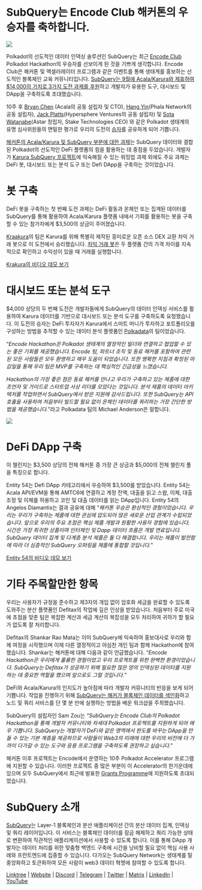 # SubQuery는 Encode Club 해커톤의 우승자를 축하합니다.

![](https://miro.medium.com/max/1400/1*KSv8qczywRPCEvWXeYiDNA.png)

Polkadot의 선도적인 데이터 인덱싱 솔루션인 SubQuery는 최근 [Encode Club](https://www.encode.club/) Polkadot Hackathon의 우승자를 선보이게 된 것을 기쁘게 생각합니다. Encode Club은 해커톤 및 액셀러레이터 프로그램과 같은 이벤트를 통해 생태계를 홍보하는 선도적인 블록체인 교육 커뮤니티입니다.  [SubQuery는 9월에 Acala/Karura와 제휴하여 $14,000의 가치로 3가지 도전 과제를 후원](https://subquery.medium.com/september-2021-recap-783b9b574b42)하고 개발자가 유용한 도구, 대시보드 및 DApp을 구축하도록 초대했습니다.

10주 후 [Bryan Chen](https://twitter.com/XiliangChen) (Acala의 공동 설립자 및 CTO), [Hang Yin](https://twitter.com/bgmshana)(Phala Network의 공동 설립자), [Jack Platts](https://twitter.com/jackbplatts)(Hypersphere Ventures의 공동 설립자) 및 [Sota Watanabe](https://twitter.com/WatanabeSota)(Astar 창립자, Stake Technologies CEO) 와 같은 Polkadot 생태계의 유명 심사위원들의 면밀한 평가로 우리의 도전의 [승자](https://medium.com/encode-club/polkadot-hack-finale-prizewinners-and-summary-931627c64d9)를 공유하게 되어 기쁩니다.

[해커톤의 Acala/Karura 및 SubQuery 부분에 대한 과제](https://medium.com/encode-club/polkadot-hack-challenges-7cfeba1a4c0e)는 SubQuery 데이터와 결합된 Polkadot의 선도적인 DeFi 플랫폼의 힘을 활용하는 데 중점을 두었습니다. 개발자가 [Karura SubQuery 프로젝트](https://explorer.subquery.network/subquery/AcalaNetwork/karura)에 익숙해질 수 있는 워밍업 과제 외에도 주요 과제는 DeFi 봇, 대시보드 또는 분석 도구 또는 Defi DApp을 구축하는 것이었습니다.

# 봇 구축

DeFi 봇을 구축하는 첫 번째 도전 과제는 DeFi 활동과 온체인 또는 집계된 데이터를 SubQuery를 통해 활용하여 Acala/Karura 플랫폼 내에서 기회를 활용하는 봇을 구축할 수 있는 참가자에게 $3,500의 상금이 주어졌습니다.

[Kraakura](https://github.com/houtenbos/krakura-bot)의 팀은 Karura를 위해 특별히 제작된 흥미로운 오픈 소스 DEX 교환 차익 거래 봇으로 이 도전에서 승리했습니다.  [차익 거래 봇](https://github.com/houtenbos/krakura-bot)은 두 플랫폼 간의 가격 차이를 지속적으로 확인하고 수익성이 있을 때 거래를 실행합니다.

[Krakura의 비디오 데모 보기](https://youtu.be/G7TNTzMDijU)

# 대시보드 또는 분석 도구

$4,000 상당의 두 번째 도전은 개발자들에게 SubQuery의 데이터 인덱싱 서비스를 활용하여 Karura 데이터를 기반으로 대시보드 또는 분석 도구를 구축하도록 요청했습니다. 이 도전의 승자는 DeFi 투자자가 Karura에서 스마트 머니가 투자하고 포트폴리오를 구성하는 방법을 추적할 수 있는 데이터 분석 플랫폼인 [Polkadata](https://www.polkadata.xyz/)의 팀이었습니다.

“_Encode Hackathon은 Polkadot 생태계의 열정적인 빌더와 연결하고 협업할 수 있는 좋은 기회를 제공했습니다. Encode 팀, 파트너 조직 및 동료 해커를 포함하여 관련된 모든 사람들은 모두 환영하고 매우 도움이 되었습니다. 또한 명확한 지침과 확정된 마감일을 통해 우리 팀은 MVP를 구축하는 데 핵심적인 긴급성을 느꼈습니다._

_Hackathon의 가장 좋은 점은 동료 해커를 만나고 우리가 구축하고 있는 제품에 대한 조언자 및 가이드로 스타트업 사상 리더를 모았다는 것입니다. 분석 제품의 데이터 아키텍처를 작업하면서 SubQuery에서 받은 지원에 감사드립니다. 또한 SubQuery는 API 호출을 사용하여 처음부터 빌드할 필요 없이 온체인 데이터를 쿼리하는 가장 간단한 방법을 제공했습니다._”라고 Polkadata 팀의 Michael Anderson은 말합니다.

![](https://miro.medium.com/max/1400/0*o01LCEIOu-FyUOWx)

# DeFi DApp 구축

이 챌린지는 $3,500 상당의 전체 해커톤 중 가장 큰 상금과 $5,000의 전체 챌린지 풀을 특징으로 합니다.

Entity 54는 Defi DApp 카테고리에서 우승하여 $3,500를 받았습니다. Entity 54는 Acala API/EVM을 통해 AMTC6에 연결하고 계정 잔액, 대출을 읽고 스왑, 이체, 대출 조정 및 이체를 허용하고 코인 및 대출 데이터를 읽는 DApp입니다. Entity 54의 Angelos Diamantis는 결과 공유에 대해 “_해커톤 우승은 환상적인 경험이었습니다. 우리는 우리가 구축하는 제품에 대한 관심에 압도되어 많은 새로운 산업 관계가 수립되었습니다. 앞으로 우리의 주요 초점은 핵심 제품 개발과 원활한 사용자 경험에 있습니다. 시간은 가장 희귀한 상품이며 인터체인 및 Dapp 데이터 흐름은 개발 연료입니다. SubQuery 데이터 집계 및 다계층 분석 제품은 둘 다 해결합니다. 우리는 제품이 발전함에 따라 더 심층적인 SubQuery 오퍼링을 제품에 통합할 것입니다._"

[Entity 54의 비디오 데모 보기](https://youtu.be/fU1BRVOtx2o)

# 기타 주목할만한 항목

우리는 사용자가 규정을 준수하고 제3자의 개입 없이 암호화 세금을 완료할 수 있도록 도와주는 분산 플랫폼인 Defitax의 작업에 깊은 인상을 받았습니다. 처음부터 주로 미국에 초점을 맞춘 팀은 복잡한 계산과 세금 계산의 복잡성을 모두 처리하여 귀하가 할 필요가 없도록 잘 처리합니다.

Defitax의 Shankar Rao Mata는 이미 SubQuery에 익숙하여 홍보대사로 우리와 함께 여정을 시작했으며 이제 다른 열정적이고 야심찬 개인 팀과 함께 Hackathon에 참여했습니다. Shankar는 해커톤에 대해 다음과 같이 언급했습니다. “_Encode Hackathon은 우리에게 훌륭한 경험이었고 우리 프로젝트를 위한 완벽한 환경이었습니다. SubQuery는 Defitax가 성공하기 위해 필요한 많은 양의 인덱싱된 데이터를 지원하는 데 중요한 역할을 했으며 앞으로도 그럴 것입니다._”

DeFi와 Acala/Karura의 인지도가 높아짐에 따라 개발자 커뮤니티의 반응을 보게 되어 기쁩니다. 작업을 진행하기 위해 [SubQuery는 해커가 블록체인 데이터를 색인화](https://www.youtube.com/watch?v=QUtWC_LZM8Q)하고 노드 및 쿼리 서비스를 단 몇 분 만에 실행하는 방법을 배운 워크샵을 주최했습니다.

SubQuery의 설립자인 Sam Zou는 _“SubQuery는 Encode Club의 Polkadot Hackathon을 통해 개발자 커뮤니티와 차세대 Polkadot 프로젝트를 지원하게 되어 매우 기쁩니다. SubQuery는 개발자가 DeFi와 같은 영역에서 판도를 바꾸는 DApp을 만들 수 있는 기본 계층을 제공하므로 사람들이 Web3의 미래에 대한 우리의 비전에 더 가까이 다가갈 수 있는 도구와 응용 프로그램을 구축하도록 권장하고 싶습니다."_

해커톤 이후 프로젝트는 Encode에서 운영하는 10주 Polkadot Accelerator 프로그램에 지원할 수 있습니다. 이러한 프로젝트 중 많은 부분이 이 Accelerator의 한가운데에 있으며 모두 SubQuery에서 최근에 발표한 [Grants Programme](https://subquery.network/grants)에 지원하도록 초대되었습니다.

# SubQuery 소개

[SubQuery](https://subquery.network/)는 Layer-1 블록체인과 분산 애플리케이션 간의 분산 데이터 집계, 인덱싱 및 쿼리 레이어입니다. 이 서비스는 블록체인 데이터를 잠금 해제하고 쿼리 가능한 상태로 변환하여 직관적인 애플리케이션에서 사용할 수 있도록 합니다. 이를 통해 DApp 개발자는 데이터 처리를 위한 맞춤형 백엔드 구축에 시간을 낭비할 필요 없이 핵심 사용 사례와 프런트엔드에 집중할 수 있습니다. 다가오는 SubQuery Network는 생태계를 탈중앙화하고 토큰화하여 모든 사람이 web3 데이터 혁명에 참여할 수 있도록 합니다.

[Linktree](https://linktr.ee/subquerynetwork)  |  [Website](https://subquery.network/)  |  [Discord](https://discord.com/invite/78zg8aBSMG)  |  [Telegram](https://t.me/subquerynetwork)  |  [Twitter](https://twitter.com/subquerynetwork)  |  [Matrix](https://matrix.to/#/#subquery:matrix.org)  |  [LinkedIn](https://www.linkedin.com/company/subquery)  |  [YouTube](https://www.youtube.com/channel/UCi1a6NUUjegcLHDFLr7CqLw)
